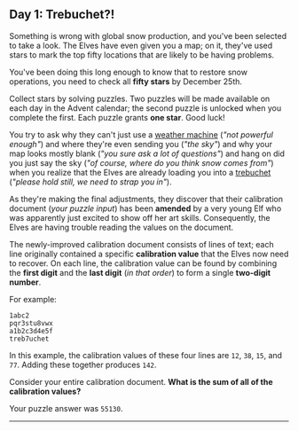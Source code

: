 ## Day 1: Trebuchet?!

Something is wrong with global snow production, and you've been selected to take 
a look. The Elves have even given you a map; on it, they've used stars to mark the 
top fifty locations that are likely to be having problems.

You've been doing this long enough to know that to restore snow operations, you need 
to check all **fifty stars** by December 25th.

Collect stars by solving puzzles. Two puzzles will be made available on each day in 
the Advent calendar; the second puzzle is unlocked when you complete the first. Each 
puzzle grants **one star**. Good luck!

You try to ask why they can't just use a [weather machine](https://adventofcode.com/2015/day/1) 
(_"not powerful enough"_) and where they're even sending you (_"the sky"_) and why your map 
looks mostly blank (_"you sure ask a lot of questions"_) and hang on did you just say the 
sky (_"of course, where do you think snow comes from"_) when you realize that the Elves are 
already loading you into a [trebuchet](https://en.wikipedia.org/wiki/Trebuchet) (_"please 
hold still, we need to strap you in"_).

As they're making the final adjustments, they discover that their calibration document 
(_your puzzle input_) has been **amended** by a very young Elf who was apparently just 
excited to show off her art skills. Consequently, the Elves are having trouble reading 
the values on the document.

The newly-improved calibration document consists of lines of text; each line originally 
contained a specific **calibration value** that the Elves now need to recover. On each line, 
the calibration value can be found by combining the **first digit** and the **last digit** 
(_in that order_) to form a single **two-digit number**.

For example:

```
1abc2
pqr3stu8vwx
a1b2c3d4e5f
treb7uchet
```

In this example, the calibration values of these four lines are `12`, `38`, `15`, and `77`. 
Adding these together produces `142`.

Consider your entire calibration document. **What is the sum of all of the calibration values?**

Your puzzle answer was `55130`.

---
